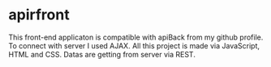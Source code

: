 # apirfront

This front-end applicaton is compatible with apiBack from my github profile. To connect with server I used AJAX. All this project is made via JavaScript, HTML and CSS.
Datas are getting from server via REST.
